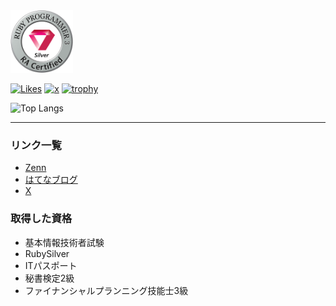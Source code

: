 <img src="./img/logo_silver_v3.png" alt="RubySilver" width="100px" height="100px">

[![Likes](https://badgen.org/img/zenn/eliri/likes?style=plastic)](https://zenn.dev/eliri)
[![x](https://img.shields.io/badge/--FFFFFF?style=social&logo=x&label=Follow%20___eliri)](https://x.com/___eliri)
[![trophy](https://github-profile-trophy.vercel.app/?username=ryo-ma)](https://github.com/koguchi-e/github-profile-trophy)

<img alt="Top Langs" height="150px" src="https://github-readme-stats.vercel.app/api/top-langs/?username=koguchi-e&layout=compact&count_private=true&show_icons=true&theme=tokyonight" />

---

### リンク一覧
- [Zenn](https://zenn.dev/eliri)
- [はてなブログ](https://eliri.hatenablog.com/?_gl=1*cmzdr4*_gcl_au*MTkzMjI4NTMwNC4xNzQ0NTk0MDU3)
- [X](https://x.com/___eliri)

### 取得した資格
- 基本情報技術者試験
- RubySilver
- ITパスポート
- 秘書検定2級
- ファイナンシャルプランニング技能士3級
